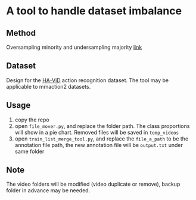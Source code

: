 # A tool to handle dataset imbalance 
## Method
Oversampling minority and undersampling majority [link](https://towardsdatascience.com/solving-the-class-imbalance-problem-58cb926b5a0f#:~:text=Imbalanced%20classification%20is%20a%20common,bias%20in%20the%20trained%20model.)  

## Dataset
Design for the [HA-ViD](https://github.com/iai-hrc/ha-vid) action recognition dataset. The tool may be applicable to mmaction2 datasets.

## Usage
1. copy the repo
2. open `file_mover.py`, and replace the folder path. The class proportions will show in a pie chart. Removed files will be saved in `temp_videos`
3. open `train_list_merge_tool.py`, and replace the `file_a_path` to be the annotation file path, the new annotation file will be `output.txt` under same folder

## Note
The video folders will be modified (video duplicate or remove), backup folder in advance may be needed.
